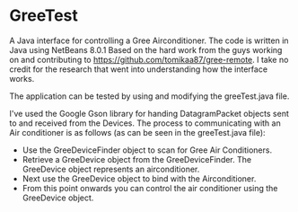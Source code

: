 # GreeTest
A Java interface for controlling a Gree Airconditioner.
The code is written in Java using NetBeans 8.0.1
Based on the hard work from the guys working on and contributing to https://github.com/tomikaa87/gree-remote. 
I take no credit for the research that went into understanding how the interface works.

The application can be tested by using and modifying the greeTest.java file.

I've used the Google Gson library for handing DatagramPacket objects sent to and received from the Devices.
The process to communicating with an Air conditioner is as follows (as can be seen in the greeTest.java file):   
  - Use the GreeDeviceFinder object to scan for Gree Air Conditioners.
  - Retrieve a GreeDevice object from the GreeDeviceFinder. The GreeDevice object represents an airconditioner.
  - Next use the GreeDevice object to bind with the Airconditioner.
  - From this point onwards you can control the air conditioner using the GreeDevice object.

